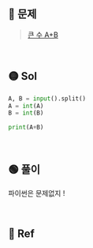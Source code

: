 ## 🔴 문제
> [큰 수 A+B](https://www.acmicpc.net/problem/10757)

<br/>

## 🟡 Sol
```python
A, B = input().split()
A = int(A)
B = int(B)

print(A+B)
```
<br/>

## 🟢 풀이

파이썬은 문제없지 !


<br/>

## 🔵 Ref

